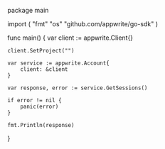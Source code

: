 package main

import (
    "fmt"
    "os"
    "github.com/appwrite/go-sdk"
)

func main() {
    var client := appwrite.Client{}

    client.SetProject("")

    var service := appwrite.Account{
        client: &client
    }

    var response, error := service.GetSessions()

    if error != nil {
        panic(error)
    }

    fmt.Println(response)
}